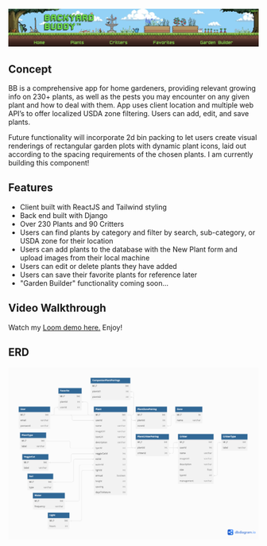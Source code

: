 ![Backyard Buddy header](/bb_banner.png)
## Concept

BB is a comprehensive app for home gardeners, providing relevant growing info on 230+ plants, as well as the pests you may encounter on any given plant and how to deal with them. App uses client location and multiple web API’s to offer localized USDA zone filtering.  Users can add, edit, and save plants.

Future functionality will incorporate 2d bin packing to let users create visual renderings of rectangular garden plots with dynamic plant icons, laid out according to the spacing requirements of the chosen plants.  I am currently building this component!

## Features

- Client built with ReactJS and Tailwind styling
- Back end built with Django
- Over 230 Plants and 90 Critters
- Users can find plants by category and filter by search, sub-category, or USDA zone for their location
- Users can add plants to the database with the New Plant form and upload images from their local machine
- Users can edit or delete plants they have added
- Users can save their favorite plants for reference later
- "Garden Builder" functionality coming soon...

## Video Walkthrough
Watch my [Loom demo here.](https://www.loom.com/share/7ceb2bcd8cc547088c3a287b4134b1ed?sid=614a3285-5ad6-4ebb-a046-e957d33fc303) Enjoy!
## ERD
![Backyard Buddy ERD](/BB_ERD.png)
